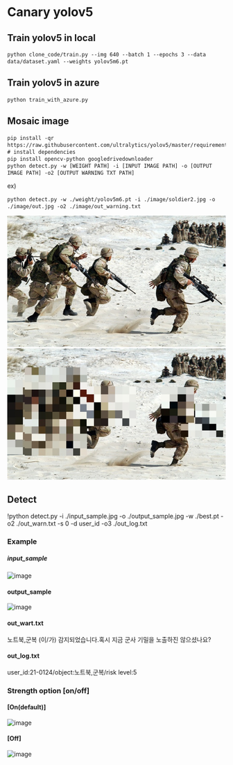 # Canary yolov5

## Train yolov5 in local
```
python clone_code/train.py --img 640 --batch 1 --epochs 3 --data data/dataset.yaml --weights yolov5m6.pt
```

## Train yolov5 in azure
```
python train_with_azure.py
```

## Mosaic image
```
pip install -qr https://raw.githubusercontent.com/ultralytics/yolov5/master/requirements.txt  # install dependencies
pip install opencv-python googledrivedownloader
python detect.py -w [WEIGHT PATH] -i [INPUT IMAGE PATH] -o [OUTPUT IMAGE PATH] -o2 [OUTPUT WARNING TXT PATH]
```
ex)
```
python detect.py -w ./weight/yolov5m6.pt -i ./image/soldier2.jpg -o ./image/out.jpg -o2 ./image/out_warning.txt
```
![in](image/soldier2.jpg)
![out](image/yolov5l6.jpg)

## Detect
!python detect.py -i ./input_sample.jpg -o ./output_sample.jpg -w ./best.pt -o2 ./out_warn.txt -s 0 -d user_id -o3 ./out_log.txt



### Example
##### input_sample
![image](https://user-images.githubusercontent.com/62923434/136740119-e6c6a563-7725-4cd8-8322-1ebeb43a876c.png)

#### output_sample
![image](https://user-images.githubusercontent.com/62923434/136740097-e29265f5-933a-4cb8-b748-b8627754d7ab.png)


#### out_wart.txt
 노트북,군복 (이/가) 감지되었습니다.혹시 지금 군사 기밀을 노출하진 않으셨나요?
#### out_log.txt
 user_id:21-0124/object:노트북,군복/risk level:5 
### Strength option [on/off]

#### [On(default)]

![image](https://user-images.githubusercontent.com/62923434/136739652-2deb5aba-4652-471a-88c0-5bef4aec8ae8.png)

#### [Off]

![image](https://user-images.githubusercontent.com/62923434/136739773-5ba9e634-b5f9-4bce-bb87-f84fe9e80bd6.png)
